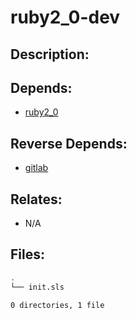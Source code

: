 # ruby2_0-dev

## Description:



## Depends:

  -  [ruby2_0](salt/ruby2_0)

## Reverse Depends:

  -  [gitlab](salt/gitlab)

## Relates:

  -  N/A

## Files:

```bash
.
└── init.sls

0 directories, 1 file
```

